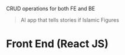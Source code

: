 CRUD operations for both FE and BE

> AI app that tells stories if Islamic Figures

# Front End (React JS)


